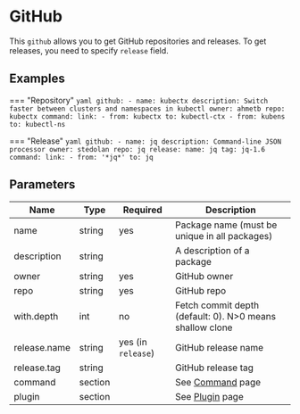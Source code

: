 # GitHub

This `github` allows you to get GitHub repositories and releases. To get releases, you need to specify `release` field.

## Examples

=== "Repository"
    ```yaml
    github:
    - name: kubectx
      description: Switch faster between clusters and namespaces in kubectl
      owner: ahmetb
      repo: kubectx
      command:
        link:
        - from: kubectx
          to: kubectl-ctx
        - from: kubens
          to: kubectl-ns
    ```

=== "Release"
    ```yaml
    github:
    - name: jq
      description: Command-line JSON processor
      owner: stedolan
      repo: jq
      release:
        name: jq
        tag: jq-1.6
      command:
        link:
        - from: '*jq*'
          to: jq
    ```

## Parameters

Name | Type | Required | Description
---|---|---|---
name | string | yes | Package name (must be unique in all packages)
description | string | | A description of a package
owner | string | yes | GitHub owner
repo | string | yes | GitHub repo
with.depth | int | no | Fetch commit depth (default: 0). N>0 means shallow clone
release.name | string | yes (in `release`) | GitHub release name
release.tag | string | | GitHub release tag
command | section | | See [Command](../command.md) page
plugin | section | | See [Plugin](../plugin.md) page
